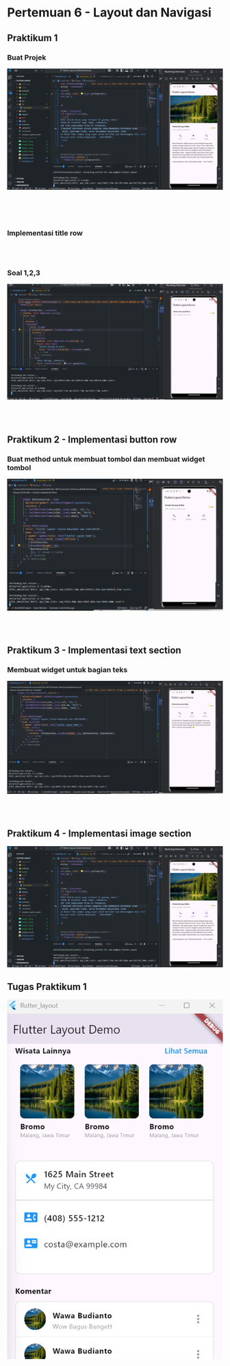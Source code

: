 # Pertemuan 6 - Layout dan Navigasi

## Praktikum 1

### Buat Projek
![alt text](image.png)

<br><br><br>

### Implementasi title row
<br><br>

### Soal 1,2,3
![alt text](image-1.png)

<br><br>

## Praktikum 2 - Implementasi button row

### Buat method untuk membuat tombol dan membuat widget tombol
![alt text](image-2.png)

<br><br>

## Praktikum 3 - Implementasi text section

### Membuat widget untuk bagian teks
![alt text](image-3.png)

<br><br>

## Praktikum 4 - Implementasi image section
![alt text](image-5.png)


## Tugas Praktikum 1
![alt text](image-6.png)

